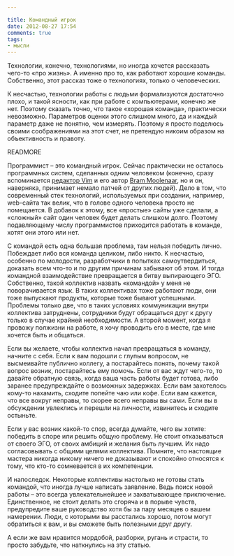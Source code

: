 ```yaml
---

title: Командный игрок
date: 2012-08-27 17:54
comments: true
tags:
- мысли
---
```


Технологии, конечно, технологиями, но иногда хочется рассказать чего-то «про жизнь». А именно про то, как работают
хорошие команды. Собственно, этот рассказ тоже о технологиях, только о человеческих.

К несчастью, технологии работы с людьми формализуются достаточно плохо, и такой ясности, как при работе с компьютерами,
конечно же нет. Поэтому сказать точно, что такое «хорошая команда», практически невозможно. Параметров оценки этого
слишком много, да и каждый параметр даже не понятно, чем измерять. Поэтому я просто поделюсь своими соображениями на
этот счет, не претендую никоим образом на объективность и правоту.

READMORE

Программист – это командный игрок. Сейчас практически не осталось программных систем, сделанных одним человеком
(конечно, сразу вспоминается [редактор Vim](http://www.vim.org/) и его автор [Bram
Moolenaar](http://www.moolenaar.net/), но и он, наверняка, принимает немало патчей от других людей). Дело в том, что современный стек технологий,
используемых при создании, например, web-сайта так велик, что в голове одного человека просто не помещается. В добавок к этому, все
«простые» сайты уже сделали, а «сложный» сайт один человек будет делать слишком долго. Поэтому подавляющему числу программистов приходится
работать в команде, хотят они этого или нет.

С командой есть одна большая проблема, там нельзя победить лично. Побеждает либо вся команда целиком, либо никто. К
несчастью, особенно по молодости, разработчики в попытках самоутвердиться, доказать всем что-то и по другим причинам
забывают об этом. И тогда командной взаимодействие превращается в битву выпирающего ЭГО. Собственно, такой коллектив
назвать «командой» у меня не поворачивается язык. В таких коллективах тоже работают люди, они тоже выпускают продукты,
которые тоже бывают успешными. Проблемы только две, что в таких условиях коммуникации внутри коллектива затруднены,
сотрудники будут обращаться друг к другу только в случае крайней необходимости. А второй момент, когда я провожу
полжизни на работе, я хочу проводить его в месте, где мне хочется быть и общаться.

Если вы желаете, чтобы коллектив начал превращаться в команду, начните с себя. Если к вам подошли с глупым вопросом, не
высмеивайте публично коллегу, а постарайтесь понять, почему такой вопрос возник, постарайтесь ему помочь. Если от вас
ждут чего-то, то давайте обратную связь, когда ваша часть работы будет готова, либо заранее предупреждайте о возможных
задержках. Если вам захотелось кому-то нахамить, сходите попейте чаю или кофе. Если вам кажется, что все вокруг неправы,
то скорее всего неправы вы сами. Если вы в обсуждении увлеклись и перешли на личности, извинитесь и сходите остыньте.

Если у вас возник какой-то спор, всегда думайте, чего вы хотите: победить в споре или решить общую проблему. Не стоит
отказываться от своего ЭГО, от своих амбиций и желания быть лучшим. Их надо согласовывать с общими целями коллектива.
Помните, что настоящие мастера никогда никому ничего не доказывают и спокойно относятся к тому, что кто-то сомневается в
их компетенции.

И напоследок. Некоторые коллективы настолько не готовы стать командой, что иногда лучше написать заявление. Ведь поиск
новой работы – это всегда увлекательнейшее и захватывающее приключение. Единственное, не стоит делать это сгоряча и в
порыве чувств, предупредите ваше руководство хотя бы за пару месяцев о вашем намерении. Люди, с которыми вы расстались
хорошо, потом могут обратиться к вам, и вы сможете быть полезными друг другу.

А если же вам нравится мордобой, разборки, ругань и страсти, то просто забудьте, что наткнулись на эту статью.
